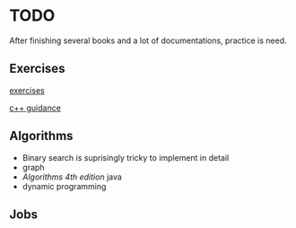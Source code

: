 # TODO

After finishing several books and a lot of documentations, practice is need.

## Exercises
[exercises](https://www.ida.liu.se/~TDDD38/exercises/)

[c++ guidance](https://leetcode.com/discuss/general-discussion/762660/c-what-every-c-programmer-should-know)

## Algorithms

- Binary search is suprisingly tricky to implement in detail
- graph
- _Algorithms 4th edition_ java
- dynamic programming


## Jobs
